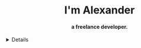 <!--
**alexander5243188/alexander5243188** is a ✨ _special_ ✨ repository because its `README.md` (this file) appears on your GitHub profile.

Here are some ideas to get you started:
- Hi there 👋
- 🔭 I’m currently working on ...
- 🌱 I’m currently learning ...
- 👯 I’m looking to collaborate on ...
- 🤔 I’m looking for help with ...
- 💬 Ask me about ...
- 📫 How to reach me: ...
- 😄 Pronouns: ...
- ⚡ Fun fact: ...
-->
<div align="center">
  <h1>I'm Alexander</h1>
  <h4>a freelance developer.</h4>
</div>
<details>
  <sumary>about</sumary>
  <div>
    <samp> 
      <h2>About this Account</h2>
    </samp>
  </div>
</details>
